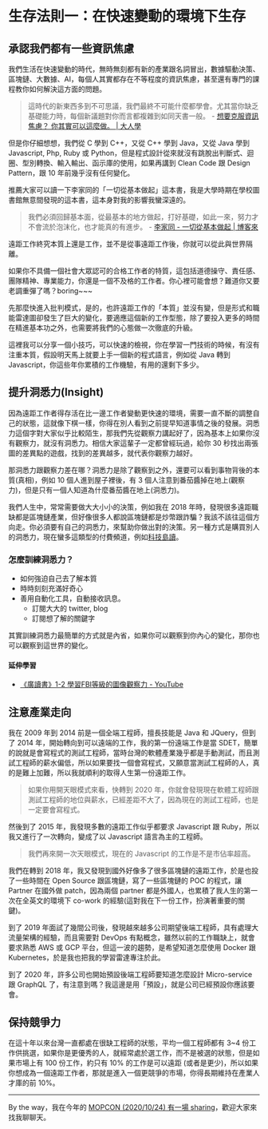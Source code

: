 # 生存法則一：在快速變動的環境下生存

## 承認我們都有一些資訊焦慮

我們生活在快速變動的時代，無時無刻都有新的產業跟名詞冒出，數據驅動決策、區塊鏈、大數據、AI，每個人其實都存在不等程度的資訊焦慮，甚至還有專門的課程教你如何解決這方面的問題。

> 這時代的新東西多到不可思議，我們最終不可能什麼都學會。尤其當你缺乏基礎能力時，每個新議題對你而言都複雜到如同天書一般。 - [想要克服資訊焦慮？ 你其實可以這麼做。 | 大人學](https://www.darencademy.com/article/view/id/16485)

但是你仔細想想，我們從 C 學到 C++，又從 C++ 學到 Java，又從 Java 學到 Javascript, Php, Ruby 或 Python，但是程式設計從來就沒有跳脫出判斷式、迴圈、型別轉換、輸入輸出、函示庫的使用，如果再講到 Clean Code 跟 Design Pattern，跟 10 年前幾乎沒有任何變化。

推薦大家可以讀一下李家同的「一切從基本做起」這本書，我是大學時期在學校圖書館無意間發現的這本書，這本身對我的影響我蠻深遠的。

> 我們必須回歸基本面，從最基本的地方做起，打好基礎，如此一來，努力才不會流於泡沫化，也才能真的有進步。 - [李家同 - 一切從基本做起 | 博客來](https://www.books.com.tw/products/0010253637)

遠距工作終究本質上還是工作，並不是從事遠距工作後，你就可以從此與世界隔離。

如果你不具備一個社會大眾認可的合格工作者的特質，這包括道德操守、責任感、團隊精神、專業能力，你還是一個不及格的工作者。你心裡可能會想？難道你又要老調重彈了嗎？boring~~~

先那麼快進入批判模式，是的，也許遠距工作的「本質」並沒有變，但是形式和職能雷達圖卻發生了巨大的變化，要適應這個新的工作型態，除了要投入更多的時間在精進基本功之外，也需要將我們的心態做一次徹底的升級。

這裡我可以分享一個小技巧，可以快速的檢視，你在學習一門技術的時候，有沒有注重本質，假設明天馬上就要上手一個新的程式語言，例如從 Java 轉到 Javascript，你這些年你累積的工作機驗，有用的還剩下多少。

## 提升洞悉力(Insight)

因為遠距工作者得存活在比一邊工作者變動更快速的環境，需要一直不斷的調整自己的狀態，這就像下棋一樣，你得在別人看到之前提早知道事情之後的發展。洞悉力這個字對大家似乎比較陌生，那我們先從觀察力講起好了，因為基本上如果你沒有觀察力，就沒有洞悉力。相信大家這輩子一定都曾經玩過，給你 30 秒找出兩張圖的差異點的遊戲，找到的差異越多，就代表你觀察力越好。

那洞悉力跟觀察力差在哪？洞悉力是除了觀察到之外，還要可以看到事物背後的本質(真相)，例如 10 個人進到屋子裡後，有 3 個人注意到番茄醬掉在地上(觀察力)，但是只有一個人知道為什麼番茄醬在地上(洞悉力)。

我們人生中，常常需要做大大小小的決策，例如我在 2018 年時，發現很多遠距職缺都是區塊鏈產業，但好像很多人都說區塊鏈都是炒幣跟詐騙？我該不該往這個方向走。你必須要有自己的洞悉力，來幫助你做出對的決策。另一種方式是購買別人的洞悉力，現在蠻多這類型的付費頻道，例如[科技島讀](https://daodu.tech/)。

### 怎麼訓練洞悉力？

- 如何強迫自己去了解本質
- 時時刻刻充滿好奇心
- 善用自動化工具，自動接收訊息。
  - 訂閱大大的 twitter, blog
  - 訂閱想了解的關鍵字

其實訓練洞悉力最簡單的方式就是內省，如果你可以觀察到你內心的變化，那你也可以觀察到這世界的變化。

#### 延伸學習

- [《廣讀書》1-2 學習FBI等級的圖像觀察力 - YouTube](https://www.youtube.com/watch?v=MlUQ1swXPU8)

## 注意產業走向

我在 2009 年到 2014 前是一個全端工程師，擅長技能是 Java 和 JQuery，但到了 2014 年，開始轉向到可以遠端的工作，我的第一份遠端工作是當 SDET，簡單的說就是會寫程式的測試工程師，當時台灣的軟體產業幾乎都是手動測試，而且測試工程師的薪水偏低，所以如果要找一個會寫程式，又願意當測試工程師的人，真的是難上加難，所以我就順利的取得人生第一份遠距工作。

> 如果你用開天眼模式來看，快轉到 2020 年，你就會發現現在軟體工程師跟測試工程師的地位與薪水，已經差距不大了，因為現在的測試工程師，也是一定要會寫程式。

然後到了 2015 年，我發現多數的遠距工作似乎都要求 Javascript 跟 Ruby，所以我又進行了一次轉向，變成了以 Javascript 語言為主的工程師。

> 我們再來開一次天眼模式，現在的 Javascript 的工作是不是市佔率超高。

我們在轉到 2018 年，我又發現到國外好像多了很多區塊鏈的遠距工作，於是也投了一些時間在 Open Source 跟區塊鏈，寫了一些區塊鏈的 POC 的程式，讓 Partner 在國外做 patch，因為兩個 partner 都是外國人，也累積了我人生的第一次在全英文的環境下 co-work 的經驗(這對我在下一份工作，扮演著重要的關鍵)。

到了 2019 年面試了幾間公司後，發現越來越多公司期望後端工程師，具有處理大流量架構的經驗，而且需要對 DevOps 有點概念，雖然以前的工作職缺上，就會要求熟悉 AWS 或 GCP 平台，但這一波的趨勢，是希望知道怎麼使用 Docker 跟 Kubernetes，於是我也把我的學習雷達專注於此。

到了 2020 年，許多公司也開始預設後端工程師要知道怎麼設計 Micro-service 跟 GraphQL 了，有注意到嗎？我這邊是用「預設」，就是公司已經預設你應該要會。

## 保持競爭力

在這十年以來台灣一直都處在很缺工程師的狀態，平均一個工程師都有 3~4 份工作供挑選，如果你是更優秀的人，就經常處於選工作，而不是被選的狀態，但是如果市場上有 100 份工作，約只有 10% 的工作是可以遠距 (或者是更少)，所以如果你想成為一個遠距工作者，那就是進入一個更競爭的市場，你得長期維持在產業人才庫的前 10%。

---

By the way，我在今年的 [MOPCON (2020/10/24) 有一場 sharing](https://mopcon.org/2020/schedule/)，歡迎大家來找我聊聊天。 